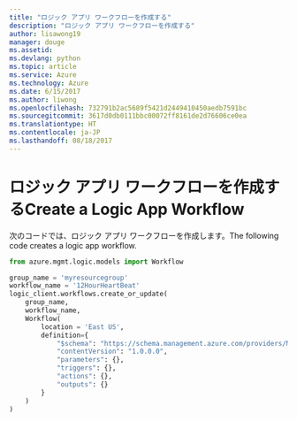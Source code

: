 ```yaml
---
title: "ロジック アプリ ワークフローを作成する"
description: "ロジック アプリ ワークフローを作成する"
author: lisawong19
manager: douge
ms.assetid: 
ms.devlang: python
ms.topic: article
ms.service: Azure
ms.technology: Azure
ms.date: 6/15/2017
ms.author: liwong
ms.openlocfilehash: 732791b2ac5689f5421d2449410450aedb7591bc
ms.sourcegitcommit: 3617d0db0111bbc00072ff8161de2d76606ce0ea
ms.translationtype: HT
ms.contentlocale: ja-JP
ms.lasthandoff: 08/18/2017
---
```

# <a name="create-a-logic-app-workflow"></a><span data-ttu-id="dfb07-103">ロジック アプリ ワークフローを作成する</span><span class="sxs-lookup"><span data-stu-id="dfb07-103">Create a Logic App Workflow</span></span>

<span data-ttu-id="dfb07-104">次のコードでは、ロジック アプリ ワークフローを作成します。</span><span class="sxs-lookup"><span data-stu-id="dfb07-104">The following code creates a logic app workflow.</span></span>

```python
from azure.mgmt.logic.models import Workflow

group_name = 'myresourcegroup'
workflow_name = '12HourHeartBeat'
logic_client.workflows.create_or_update(
    group_name,
    workflow_name,
    Workflow(
        location = 'East US',
        definition={
            "$schema": "https://schema.management.azure.com/providers/Microsoft.Logic/schemas/2016-06-01/workflowdefinition.json#",
            "contentVersion": "1.0.0.0",
            "parameters": {},
            "triggers": {},
            "actions": {},
            "outputs": {}
        }
    )
)
```


